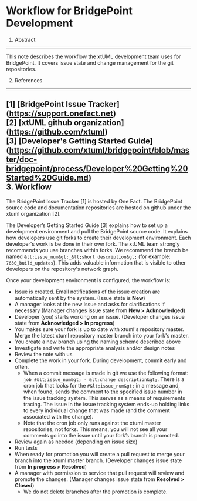 # Workflow for BridgePoint Development

1. Abstract
-----------
This note describes the workflow the xtUML development team uses for BridgePoint.  It covers issue state and 
change management for the git repositories.

2. References
----------------------
[1] [BridgePoint Issue Tracker] (https://support.onefact.net)  
[2] [xtUML github organization] (https://github.com/xtuml)  
[3] [Developer's Getting Started Guide] (https://github.com/xtuml/bridgepoint/blob/master/doc-bridgepoint/process/Developer%20Getting%20Started%20Guide.md)  
3. Workflow
-------------
The BridgePoint Issue Tracker [1] is hosted by One Fact.  The BridgePoint source code and documentation repositories are hosted on github under the xtuml organization [2].

The Developer’s Getting Started Guide [3] explains how to set up a development environment and pull the BridgePoint source code.  It explains how developers use git forks to create their development environment. Each developer's work is be done in their own fork. The xtUML team strongly recommends you use branches within forks.  We recommend the branch be named ```&lt;issue_num&gt;_&lt;short description&gt;``` (for example: ```7630_build_updates```).  This adds valuable information that is visible to other developers on the repository's network graph.  

Once your development environment is configured, the workflow is:
* Issue is created.  Email notifications of the issue creation are automatically sent by the system. (Issue state is __New__)
* A manager looks at the new issue and asks for clarifications if necessary (Manager changes issue state from __New &gt; Acknowledged__)
* Developer (you) starts working on an issue. (Developer changes issue state from __Acknowledged &gt; In progress__) 
* You makes sure your fork is up to date with xtuml's repository master.  Merge the latest xtuml repository master branch into your fork's master.
* You create a new branch using the naming scheme described above
* Investigate and write the appropriate analysis and/or design notes
* Review the note with us
* Complete the work in your fork.  During development, commit early and often.
  * When a commit message is made in git we use the following format: ```job #&lt;issue_num&gt; - &lt;change description&gt;```.  There is a cron job that looks for the ```#&lt;issue_num&gt;``` in a message and, when found, sends the comment to the  specified issue number in the issue tracking system. This serves as a means of requirements tracing. The issue in the issue tracking system ends-up holding links to every individual change that was made (and the comment associated with the change).
  * Note that the cron job only runs against the xtuml master repositories, not forks. This means, you will not see all your comments go into the issue until your fork’s branch is promoted.
* Review again as needed (depending on issue size)
* Run tests
* When ready for promotion you will create a pull request to merge your branch into the xtuml master branch. (Developer changes issue state from __In progress &gt; Resolved__)
* A manager with permission to service that pull request will review and promote the changes. (Manager changes issue state from __Resolved &gt; Closed__)
  * We do not delete branches after the promotion is complete.

